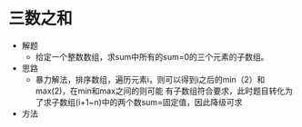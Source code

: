 # 三数之和
- 解题
    - 给定一个整数数组，求sum中所有的sum=0的三个元素的子数组。
- 思路
    - 暴力解法，排序数组，遍历元素i，则可以得到i之后的min（2）和max(2)，在min和max之间的则可能
    有子数组符合要求，此时题目转化为了求子数组(i+1~n)中的两个数sum=固定值，因此降级可求
- 方法